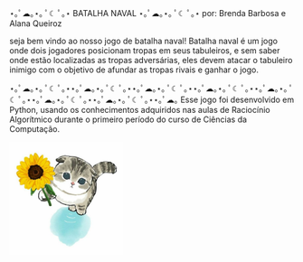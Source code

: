 ⋆｡ﾟ☁︎｡⋆｡ ﾟ☾ ﾟ｡⋆ BATALHA NAVAL ⋆｡ﾟ☁︎｡⋆｡ ﾟ☾ ﾟ｡⋆
por: Brenda Barbosa e Alana Queiroz


seja bem vindo ao nosso jogo de batalha naval! 
Batalha naval é um jogo onde dois jogadores posicionam tropas em seus tabuleiros, e sem saber onde estão localizadas as tropas adversárias, eles devem atacar o tabuleiro inimigo com o objetivo de afundar as tropas rivais e ganhar o jogo.

⋆｡ﾟ☁︎｡⋆｡ ﾟ☾ ﾟ｡⋆⋆｡ﾟ☁︎｡⋆｡ ﾟ☾ ﾟ｡⋆⋆｡ﾟ☁︎｡⋆｡ ﾟ☾ ﾟ｡⋆⋆｡ﾟ☁︎｡⋆｡ ﾟ☾ ﾟ｡⋆⋆｡ﾟ☁︎｡⋆｡ ﾟ☾ ﾟ｡⋆⋆｡ﾟ☁︎｡⋆｡ ﾟ☾ ﾟ｡⋆⋆｡ﾟ☁︎｡⋆｡ ﾟ☾ ﾟ｡⋆⋆｡ﾟ☁︎｡
Esse jogo foi desenvolvido em Python, usando os conhecimentos adquiridos nas aulas de Raciocínio Algorítmico durante o primeiro período do curso de Ciências da Computação.



<img src="gatinhofofoflor.jpeg" width="200" height="200">
